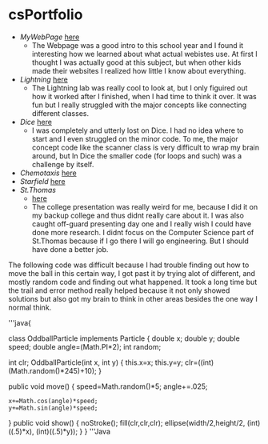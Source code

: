 # csPortfolio

* <i> MyWebPage </i>[here](https://bensonomb.github.io/lightning2/index.html)
  * The Webpage was a good intro to this school year and I found it interesting how we learned about what actual webistes use. At first
   I thought I was actually good at this subject, but when other kids made their websites I realized how little I know about everything.
* <i>Lightning </i> [here](https://bensonomb.github.io/lightning2/index.html)
  * The Lightning lab was really cool to look at, but I only figuired out how it worked after I finished, when I had time to think it over. It was fun but I really struggled with the major concepts like connecting different classes.
* <i> Dice </i>[here](https://bensonomb.github.io/dice3/)
  * I was completely and utterly lost on Dice. I had no idea where to start and I even struggled on the minor code. To me, the major concept code like the scanner class is very difficult to wrap my brain around, but In Dice the smaller code (for loops and such) was 
  a challenge by itself.
* <i> Chemotaxis </i> [here](https://bensonomb.github.io/chemotaxis4/)
* <i> Starfield </i> [here](https://bensonomb.github.io/starfield5/)
* <i> St.Thomas </i>
  *  [here](https://docs.google.com/presentation/d/e/2PACX-1vSP2GNKvvXJNqUpuG9-HYwJcOF9SgRrhvP0IVNJMrkWlJFsjdZhfSBbly79so4iVE1JYtAqScrAQ7IM/pub?start=false&loop=false&delayms=3000)
  * The college presentation was really weird for me, because I did it on my backup college and thus didnt really care about it. I was also caught off-guard presenting day one and I really wish I could have done more research. I didnt focus on the Computer Science part of St.Thomas because if I go there I will go engineering. But I should have done a better job.

The following code was difficult because I had trouble finding out how to move the ball in this certain way, I got past it by trying alot of different, and mostly random code and finding out what happened. It took a long time but the trail and error method really helped because it not only showed solutions but also got my brain to think in other areas besides the one way I normal think.

'''java{

class OddballParticle implements Particle {
  double x;
  double y;
  double speed;
  double angle=(Math.PI*2);
  int random;
  
  int clr;
  OddballParticle(int x, int y) {
    this.x=x;
    this.y=y;
    clr=((int)(Math.random()*245)+10);
  }



  public void move() {
    speed=Math.random()*5;
    angle+=.025;

    x+=Math.cos(angle)*speed;
    y+=Math.sin(angle)*speed;
     
  }
  public void show() {
    noStroke();
    fill(clr,clr,clr);
    ellipse(width/2,height/2, (int)((.5)*x), (int)((.5)*y));
  }
}
'''Java

 
